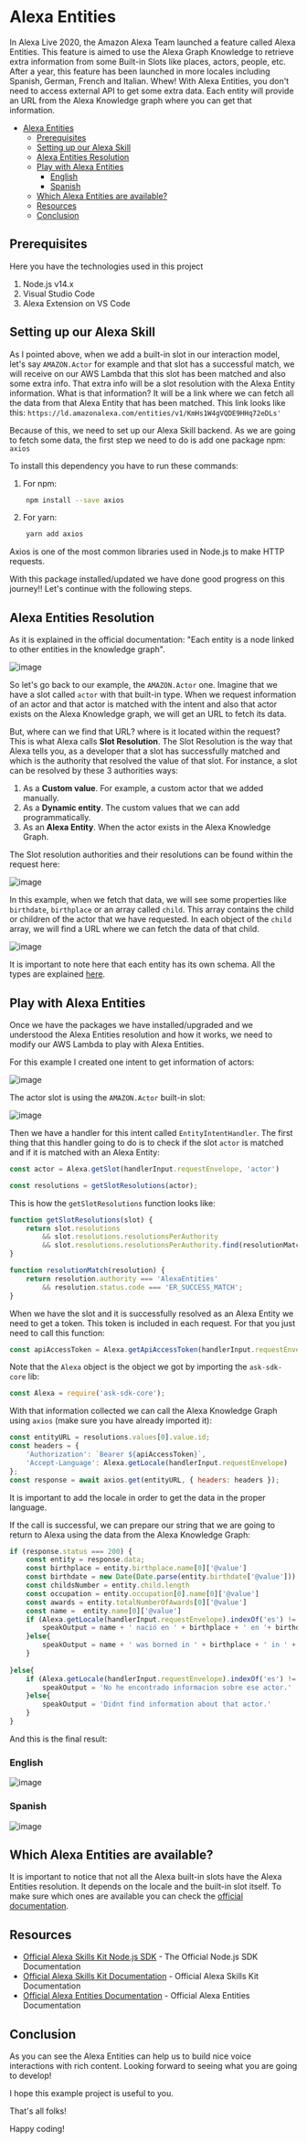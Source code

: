 # Alexa Entities

In Alexa Live 2020, the Amazon Alexa Team launched a feature called Alexa Entities. This feature is aimed to use the Alexa Graph Knowledge to retrieve extra information from some Built-in Slots like places, actors, people, etc. After a year, this feature has been launched in more locales including Spanish, German, French and Italian. Whew! With Alexa Entities, you don't need to access external API to get some extra data. Each entity will provide an URL from the Alexa Knowledge graph where you can get that information.

<!-- TOC -->

- [Alexa Entities](#alexa-entities)
  - [Prerequisites](#prerequisites)
  - [Setting up our Alexa Skill](#setting-up-our-alexa-skill)
  - [Alexa Entities Resolution](#alexa-entities-resolution)
  - [Play with Alexa Entities](#play-with-alexa-entities)
    - [English](#english)
    - [Spanish](#spanish)
  - [Which Alexa Entities are available?](#which-alexa-entities-are-available)
  - [Resources](#resources)
  - [Conclusion](#conclusion)

<!-- /TOC -->

## Prerequisites

Here you have the technologies used in this project
1. Node.js v14.x
2. Visual Studio Code
3. Alexa Extension on VS Code

## Setting up our Alexa Skill

As I pointed above, when we add a built-in slot in our interaction model, let's say `AMAZON.Actor` for example and that slot has a successful match, we will receive on our AWS Lambda that this slot has been matched and also some extra info. That extra info will be a slot resolution with the Alexa Entity information. What is that information? It will be a link where we can fetch all the data from that Alexa Entity that has been matched. This link looks like this: `https://ld.amazonalexa.com/entities/v1/KmHs1W4gVQDE9HHq72eDLs'`

Because of this, we need to set up our Alexa Skill backend. As we are going to fetch some data, the first step we need to do is add one package npm: `axios`

To install this dependency you have to run these commands:
1. For npm:
```bash
    npm install --save axios
```
2. For yarn:
```bash
    yarn add axios
```

Axios is one of the most common libraries used in Node.js to make HTTP requests.

With this package installed/updated we have done good progress on this journey!! Let's continue with the following steps.

## Alexa Entities Resolution

As it is explained in the official documentation: "Each entity is a node linked to other entities in the knowledge graph". 

![image](/img/knowledge_graph.jpeg)

So let's go back to our example, the `AMAZON.Actor` one. Imagine that we have a slot called `actor` with that built-in type. When we request information of an actor and that actor is matched with the intent and also that actor exists on the Alexa Knowledge graph, we will get an URL to fetch its data.

But, where can we find that URL? where is it located within the request? This is what Alexa calls **Slot Resolution**. The Slot Resolution is the way that Alexa tells you, as a developer that a slot has successfully matched and which is the authority that resolved the value of that slot. For instance, a slot can be resolved by these 3 authorities ways:
1. As a **Custom value**. For example, a custom actor that we added manually.
2. As a **Dynamic entity**. The custom values that we can add programmatically.
3. As an **Alexa Entity**. When the actor exists in the Alexa Knowledge Graph.

The Slot resolution authorities and their resolutions can be found within the request here:

![image](/img/entity_resolution.png)

In this example, when we fetch that data, we will see some properties like `birthdate`, `birthplace` or an array called `child`. This array contains the child or children of the actor that we have requested. In each object of the `child` array, we will find a URL where we can fetch the data of that child. 

![image](/img/entity_graph.png)

It is important to note here that each entity has its own schema. All the types are explained [here](https://developer.amazon.com/en-US/docs/alexa/custom-skills/alexa-entities-reference.html#entity-classes-and-properties).
## Play with Alexa Entities

Once we have the packages we have installed/upgraded and we understood the Alexa Entities resolution and how it works, we need to modify our AWS Lambda to play with Alexa Entities.

For this example I created one intent to get information of actors:

![image](/img/intent.png)

The actor slot is using the `AMAZON.Actor` built-in slot:

![image](/img/slot.png)


Then we have a handler for this intent called `EntityIntentHandler`. The first thing that this handler going to do is to check if the slot `actor` is matched and if it is matched with an Alexa Entity:

```javascript
const actor = Alexa.getSlot(handlerInput.requestEnvelope, 'actor')

const resolutions = getSlotResolutions(actor);
```

This is how the `getSlotResolutions` function looks like: 

```javascript
function getSlotResolutions(slot) {
    return slot.resolutions
        && slot.resolutions.resolutionsPerAuthority
        && slot.resolutions.resolutionsPerAuthority.find(resolutionMatch);
}

function resolutionMatch(resolution) {
    return resolution.authority === 'AlexaEntities'
        && resolution.status.code === 'ER_SUCCESS_MATCH';
}
```

When we have the slot and it is successfully resolved as an Alexa Entity we need to get a token. This token is included in each request. For that you just need to call this function:

```javascript
const apiAccessToken = Alexa.getApiAccessToken(handlerInput.requestEnvelope);
```

Note that the `Alexa` object is the object we got by importing the `ask-sdk-core` lib:

```javascript
const Alexa = require('ask-sdk-core');
```

With that information collected we can call the Alexa Knowledge Graph using `axios` (make sure you have already imported it):

```javascript
const entityURL = resolutions.values[0].value.id;
const headers = {
    'Authorization': `Bearer ${apiAccessToken}`,
    'Accept-Language': Alexa.getLocale(handlerInput.requestEnvelope)
};
const response = await axios.get(entityURL, { headers: headers });
```

It is important to add the locale in order to get the data in the proper language.

If the call is successful, we can prepare our string that we are going to return to Alexa using the data from the Alexa Knowledge Graph:

```javascript
if (response.status === 200) {
    const entity = response.data;
    const birthplace = entity.birthplace.name[0]['@value']
    const birthdate = new Date(Date.parse(entity.birthdate['@value'])).getFullYear()
    const childsNumber = entity.child.length
    const occupation = entity.occupation[0].name[0]['@value']
    const awards = entity.totalNumberOfAwards[0]['@value']
    const name =  entity.name[0]['@value']
    if (Alexa.getLocale(handlerInput.requestEnvelope).indexOf('es') != -1){
        speakOutput = name + ' nació en ' + birthplace + ' en '+ birthdate +' y tiene ' + childsNumber + ' hijos. Actualmente trabaja como ' + occupation + '. Tiene un total de ' + awards + ' premios.'
    }else{
        speakOutput = name + ' was borned in ' + birthplace + ' in ' + birthdate + ' and has ' + childsNumber + ' children. Now is working as a ' + occupation + '. Has won ' + awards + ' awards.'
    }
    
}else{
    if (Alexa.getLocale(handlerInput.requestEnvelope).indexOf('es') != -1){
        speakOutput = 'No he encontrado informacion sobre ese actor.'
    }else{
        speakOutput = 'Didnt find information about that actor.'
    }
}
```

And this is the final result:
### English
![image](/img/execution_en.png)

### Spanish
![image](/img/execution_es.png)

## Which Alexa Entities are available?

It is important to notice that not all the Alexa built-in slots have the Alexa Entities resolution. It depends on the locale and the built-in slot itself. To make sure which ones are available you can check the [official documentation](https://developer.amazon.com/en-US/docs/alexa/custom-skills/alexa-entities-reference.html#bist-er-support).


## Resources
* [Official Alexa Skills Kit Node.js SDK](https://www.npmjs.com/package/ask-sdk) - The Official Node.js SDK Documentation
* [Official Alexa Skills Kit Documentation](https://developer.amazon.com/docs/ask-overviews/build-skills-with-the-alexa-skills-kit.html) - Official Alexa Skills Kit Documentation
* [Official Alexa Entities Documentation](https://developer.amazon.com/en-US/docs/alexa/custom-skills/alexa-entities-reference.html) - Official Alexa Entities Documentation
## Conclusion 

As you can see the Alexa Entities can help us to build nice voice interactions with rich content. Looking forward to seeing what you are going to develop!

I hope this example project is useful to you.

That's all folks!

Happy coding!




